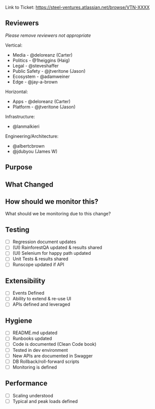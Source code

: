 Link to Ticket: https://steel-ventures.atlassian.net/browse/VTN-XXXX

Reviewers
---------
*Please remove reviewers not appropriate*

Vertical:
- Media - @deloreanz (Carter)
- Politics - @1heiggins (Haig)
- Legal - @steveshaffer
- Public Safety - @jtveritone (Jason)
- Ecosystem - @adamweiner
- Edge - @jay-a-brown

Horizontal:
- Apps - @deloreanz (Carter)
- Platform - @jtveritone (Jason)

Infrastructure:
- @lanmalkieri

Engineering/Architecture:
- @albertcbrown 
- @jdubyou (James W)


Purpose
-------


What Changed
------------


How should we monitor this?
---------------------------
What should we be monitoring due to this change?

Testing
-------
- [ ] Regression document updates
- [ ] (UI) RainforestQA updated & results shared
- [ ] (UI) Selenium for happy path updated
- [ ] Unit Tests & results shared
- [ ] Runscope updated if API

Extensibility
-------------
- [ ] Events Defined
- [ ] Ability to extend & re-use UI
- [ ] APIs defined and leveraged

Hygiene
-------
- [ ] README.md updated
- [ ] Runbooks updated
- [ ] Code is documented (Clean Code book)
- [ ] Tested in dev environment
- [ ] New APIs are documented in Swagger
- [ ] DB Rollback/roll-forward scripts
- [ ] Monitoring is defined

Performance
-----------
- [ ] Scaling understood
- [ ] Typical and peak loads defined
